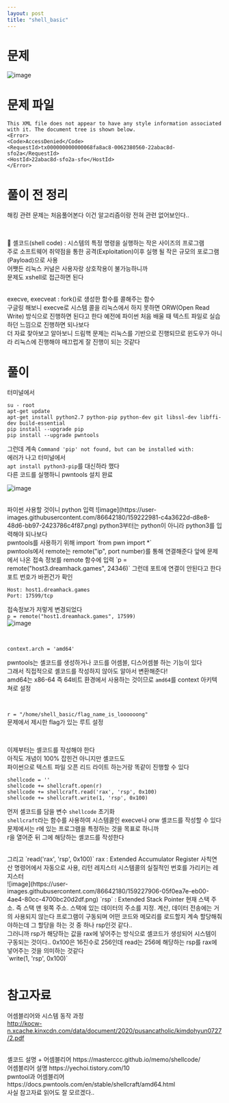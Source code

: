 ```yaml
---
layout: post
title: "shell_basic"
---
```


# 문제
![image](https://user-images.githubusercontent.com/86642180/159207987-6a67d083-012a-41a3-98c0-4c52e4dcf76c.png)

# 문제 파일
```
This XML file does not appear to have any style information associated with it. The document tree is shown below.
<Error>
<Code>AccessDenied</Code>
<RequestId>tx000000000000068fa8ac8-0062380560-22abac8d-sfo2a</RequestId>
<HostId>22abac8d-sfo2a-sfo</HostId>
</Error>
```
# 풀이 전 정리
해킹 관련 문제는 처음풀어본다 이건 알고리즘이랑 전혀 관련 없어보인다..  

<br>

📌 셸코드(shell code) : 시스템의 특정 명령을 실행하는 작은 사이즈의 프로그램  
주로 소프트웨어 취약점을 통한 공격(Exploitation)이후 실행 될 작은 규모의 포로그램(Payload)으로 사용  
어쨋든 리눅스 커널은 사용자랑 상호작용이 불가능하니까  
문제도 xshell로 접근하면 된다

<br>
execve, execveat : fork()로 생성한 함수를 콜해주는 함수  

<br>
구글링 해보니 execve로 시스템 콜을 리눅스에서 하지 못하면  
ORW(Open Read Write) 방식으로 진행하면 된다고 한다  
예전에 파이썬 처음 배울 때 텍스트 파일로 실습하던 느낌으로 진행하면 되나보다  

<br>
더 자료 찾아보고 알아보니 드림핵 문제는 리눅스를 기반으로 진행되므로  
윈도우가 아니라 리눅스에 진행해야 매끄럽게 잘 진행이 되는 것같다  


<br>

# 풀이
터미널에서 
```
su - root
apt-get update
apt-get install python2.7 python-pip python-dev git libssl-dev libffi-dev build-essential
pip install --upgrade pip
pip install --upgrade pwntools
```
그런데 계속 `Command 'pip' not found, but can be installed with:`  
에러가 나고 터미널에서  
`apt install python3-pip`를 대신하라 했다  
다른 코드를 실행하니 pwntools 설치 완료  

![image](https://user-images.githubusercontent.com/86642180/159222780-3eee6e74-4749-4971-b950-b8d57e01d6d2.png)

<br>
파이썬 사용할 것이니 python 입력  
![image](https://user-images.githubusercontent.com/86642180/159222981-c4a3622d-d8e8-48d6-bb97-2423786c4f87.png)
python3부터는 python이 아니라 python3를 입력해야 되나보다  

<br>
pwntools를 사용하기 위해 import
`from pwn import *`  

<br>
pwntools에서 remote는 remote("ip", port number)를 통해 연결해준다  
앞에 문제에서 나온 접속 정보를 remote 함수에 입력  
`p = remote("host3.dreamhack.games", 24346)`  
그런데 포트에 연결이 안된다고 한다 포트 번호가 바뀐건가 확인  

<br>

```
Host: host1.dreamhack.games
Port: 17599/tcp
```
접속정보가 저렇게 변경되었다  
`p = remote("host1.dreamhack.games", 17599)`  
![image](https://user-images.githubusercontent.com/86642180/159223868-fcea25a8-35db-46d6-897f-e84739e488bf.png)

<br>

`context.arch = 'amd64'`

pwntools는 셸코드를 생성하거나 코드를 어셈블, 디스어셈블 하는 기능이 있다  
그래서 직접적으로 셸코드를 작성하지 않아도 알아서 변환해준다!  
amd64는 x86-64 즉 64비트 환경에서 사용하는 것이므로 `amd64`를 context 아키텍쳐로 설정  

<br>

`r = "/home/shell_basic/flag_name_is_loooooong"`  
문제에서 제시한 flag가 있는 루트 설정  

<br>

이제부터는 셸코드를 작성해야 한다  
아직도 개념이 100% 잡힌건 아니지만 셸코드도  
파이썬으로 텍스트 파일 오픈 리드 라이트 하는거랑 똑같이 진행할 수 있다  

```
shellcode = ''
shellcode += shellcraft.open(r)
shellcode += shellcraft.read('rax', 'rsp', 0x100)
shellcode += shellcraft.write(1, 'rsp', 0x100)
```
먼저 셸코드를 담을 변수 `shellcode` 초기화  
`shellcraft`라는 함수를 사용하여 시스템콜인 execve나 orw 셸코드를 작성할 수 있다  
문제에서는 r에 있는 프로그램을 특정하는 것을 목표로 하니까  
r을 열어준 뒤 그에 해당하는 셸코드를 작성한다  

<br>
그리고 `read('rax', 'rsp', 0x100)`  
rax : Extended Accumulator Register  
사칙연산 명령어에서 자동으로 사용, 리턴 레지스터  
시스템콜의 실질적인 번호를 가리키는 레지스터  

<br>
![image](https://user-images.githubusercontent.com/86642180/159227906-05f0ea7e-eb00-4ae4-80cc-4700bc20d2df.png)
`rsp` : Extended Stack Pointer  
현재 스택 주소. 즉 스택 맨 윗쪽 주소. 스택에 있는 데이터의 주소를 지정. 계산, 데이터 전송에는 거의 사용되지 않는다  
프로그램이 구동되며 어떤 코드와 메모리를 로드할지 계속 할당해줘야하는데  
그 할당을 하는 것 중 하나 rsp인것 같다..  

<br>
그러니까 rsp가 해당하는 값을 rax에 넣어주는 방식으로 셸코드가 생성되어 시스템이 구동되는 것이다..  
0x100은 16진수로 256인데  
read는 256에 해당하는 rsp를 rax에 넣어주는 것을 의미하는 것같다  

<br>
`write(1, 'rsp', 0x100)`  


<br>
<br>

# 참고자료 
어셈블리어와 시스템 동작 과정  
http://kocw-n.xcache.kinxcdn.com/data/document/2020/pusancatholic/kimdohyun0727/2.pdf  

<br>
셸코드 설명 + 어셈블리어  
https://masterccc.github.io/memo/shellcode/  

<br>
어셈블리어 설명  
https://yechoi.tistory.com/10  

<br>
pwntool과 어셈블리어  
https://docs.pwntools.com/en/stable/shellcraft/amd64.html  

<br>
사실 참고자료 읽어도 잘 모르겠다..
